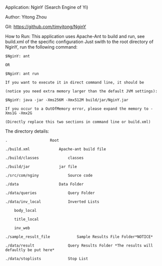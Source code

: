Application: 	NginY (Search Engine of Yi)

Author: Yitong Zhou

Git: https://github.com/timyitong/NginY

How to Run:
	This application uses Apache-Ant to build and run, see build.xml of the specific configuration
	Just swith to the root directory of NginY, run the following command:

	$NginY: ant
	
	OR 
	
	$NginY: ant run
	
	If you want to execute it in direct command line, it should be 
	
	(notice you need extra memory larger than the default JVM settings):

	$NginY:	java -jar -Xms256M -Xmx512M build/jar/NginY.jar

	If you occur to a OutOfMemory error, please expand the memory to -Xms1G -Xmx2G
	
	(Directly replace this two sections in command line or build.xml)


The directory details:

	.					Root
	
	./build.xml				Apache-ant build file
	
	./build/classes				classes
	
	./build/jar				jar file
	
	./src/com/nginy				Source code

	./data					Data Folder

	./data/queries				Query Folder
    	
	./data/inv_local			Inverted Lists
		    		
		body_local
    	  	
		title_local
    	   	
		inv_web
    	
	./sample_result_file			Sample Results File Folder*NOTICE*
   	
   	./data/result				Query Results Folder *The results will defaultly be put here*
    	
	./data/stoplists			Stop List
